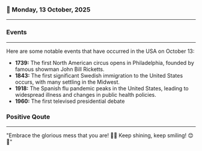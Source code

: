 ### 📅 Monday, 13 October, 2025
------
### Events
------
Here are some notable events that have occurred in the USA on October 13:

- **1739:** The first North American circus opens in Philadelphia, founded by famous showman John Bill Ricketts.
- **1843:** The first significant Swedish immigration to the United States occurs, with many settling in the Midwest.
- **1918:** The Spanish flu pandemic peaks in the United States, leading to widespread illness and changes in public health policies.
- **1960:** The first televised presidential debate
### Positive Qoute
------
"Embrace the glorious mess that you are! 🌟✨ Keep shining, keep smiling! 😊💖"
